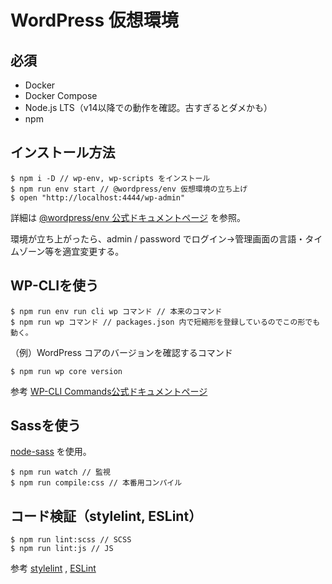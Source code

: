 # WordPress 仮想環境

## 必須

* Docker
* Docker Compose
* Node.js LTS（v14以降での動作を確認。古すぎるとダメかも）
* npm

## インストール方法

```
$ npm i -D // wp-env, wp-scripts をインストール
$ npm run env start // @wordpress/env 仮想環境の立ち上げ
$ open "http://localhost:4444/wp-admin"
```

詳細は [@wordpress/env 公式ドキュメントページ](https://ja.wordpress.org/team/handbook/block-editor/packages/packages-env/) を参照。

環境が立ち上がったら、admin / password でログイン→管理画面の言語・タイムゾーン等を適宜変更する。

## WP-CLIを使う

```
$ npm run env run cli wp コマンド // 本来のコマンド
$ npm run wp コマンド // packages.json 内で短縮形を登録しているのでこの形でも動く。
```

（例）WordPress コアのバージョンを確認するコマンド
```
$ npm run wp core version 
```

参考 [WP-CLI Commands公式ドキュメントページ](https://developer.wordpress.org/cli/commands/) 

## Sassを使う

[node-sass](https://www.npmjs.com/package/node-sass) を使用。

```
$ npm run watch // 監視
$ npm run compile:css // 本番用コンパイル
```

## コード検証（stylelint, ESLint）

```
$ npm run lint:scss // SCSS
$ npm run lint:js // JS
```

参考 [stylelint](https://stylelint.io/) ,  [ESLint](https://eslint.org/) 


